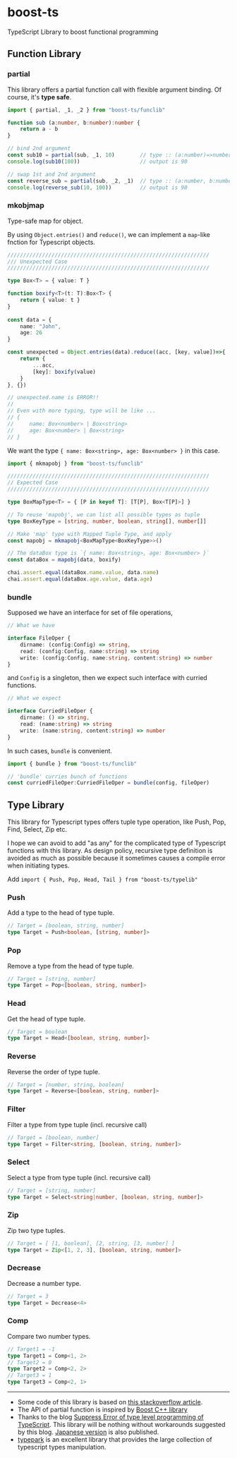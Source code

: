 # boost-ts
TypeScript Library to boost functional programming


## Function Library

### partial

This library offers a partial function call with flexible argument binding. Of course, it's __type safe__.

```TypeScript
import { partial, _1, _2 } from "boost-ts/funclib"

function sub (a:number, b:number):number {
    return a - b
}

// bind 2nd argument
const sub10 = partial(sub, _1, 10)        // type :: (a:number)=>number
console.log(sub10(100))                   // output is 90

// swap 1st and 2nd argument
const reverse_sub = partial(sub, _2, _1)  // type :: (a:number, b:number)=>number
console.log(reverse_sub(10, 100))         // output is 90
```

### mkobjmap

Type-safe map for object.

By using `Object.entries()` and `reduce()`, we can implement a `map`-like fnction for Typescript objects. 

```TypeScript
////////////////////////////////////////////////////////////////
/// Unexpected Case
////////////////////////////////////////////////////////////////

type Box<T> = { value: T }

function boxify<T>(t: T):Box<T> {
    return { value: t }
}
        
const data = {
    name: "John",
    age: 26
}

const unexpected = Object.entries(data).reduce((acc, [key, value])=>{
    return {
        ...acc,
        [key]: boxify(value)    
    }    
}, {})

// unexpected.name is ERROR!!
//
// Even with more typing, type will be like ...
// {
//     name: Box<number> | Box<string>
//     age: Box<number> | Box<string>
// }
```

We want the type `{ name: Box<string>, age: Box<number> }` in this case.

```TypeScript
import { mkmapobj } from "boost-ts/funclib"

////////////////////////////////////////////////////////////////
// Expected Case
////////////////////////////////////////////////////////////////

type BoxMapType<T> = { [P in keyof T]: [T[P], Box<T[P]>] }

// To reuse 'mapobj', we can list all possible types as tuple
type BoxKeyType = [string, number, boolean, string[], number[]]

// Make 'map' type with Mapped Tuple Type, and apply
const mapobj = mkmapobj<BoxMapType<BoxKeyType>>()

// The dataBox type is `{ name: Box<string>, age: Box<number> }`
const dataBox = mapobj(data, boxify)

chai.assert.equal(dataBox.name.value, data.name) 
chai.assert.equal(dataBox.age.value, data.age)
```

### bundle

Supposed we have an interface for set of file operations,

```TypeScript
// What we have

interface FileOper {
    dirname: (config:Config) => string,
    read: (config:Config, name:string) => string
    write: (config:Config, name:string, content:string) => number
}
```

and `Config` is a singleton, then we expect such interface with curried functions.

```TypeScript
// What we expect

interface CurriedFileOper {
    dirname: () => string,
    read: (name:string) => string
    write: (name:string, content:string) => number
}
```

In such cases, `bundle` is convenient.

```TypeScript
import { bundle } from "boost-ts/funclib"

// 'bundle' curries bunch of functions
const curriedFileOper:CurriedFileOper = bundle(config, fileOper)
```

## Type Library

This library for Typescript types offers tuple type operation, like Push, Pop, Find, Select, Zip etc.

I hope we can avoid to add "as any" for the complicated type of Typescript functions with this library.
As design policy, recursive type definition is avoided as much as possible because it sometimes causes a compile error when initiating types.

Add `import { Push, Pop, Head, Tail } from "boost-ts/typelib"`

### Push

Add a type to the head of type tuple.

```TypeScript
// Target = [boolean, string, number]
type Target = Push<boolean, [string, number]>
```

### Pop

Remove a type from the head of type tuple.

```TypeScript
// Target = [string, number]
type Target = Pop<[boolean, string, number]>
```

### Head

Get the head of type tuple.

```TypeScript
// Target = boolean
type Target = Head<[boolean, string, number]>
```

### Reverse

Reverse the order of type tuple.

```TypeScript
// Target = [number, string, boolean]
type Target = Reverse<[boolean, string, number]>
```

### Filter

Filter a type from type tuple (incl. recursive call)

```TypeScript
// Target = [boolean, number]
type Target = Filter<string, [boolean, string, number]>
```

### Select

Select a type from type tuple (incl. recursive call)

```TypeScript
// Target = [string, number]
type Target = Select<string|number, [boolean, string, number]>
```

### Zip

Zip two type tuples.

```TypeScript
// Target = [ [1, boolean], [2, string, [3, number] ]
type Target = Zip<[1, 2, 3], [boolean, string, number]>
```


### Decrease

Decrease a number type.

```TypeScript
// Target = 3
type Target = Decrease<4>
```


### Comp

Compare two number types.

```TypeScript
// Target1 = -1
type Target1 = Comp<1, 2>
// Target2 = 0
type Target2 = Comp<2, 2>
// Target3 = 1
type Target3 = Comp<2, 1>
```




------
- Some code of this library is based on [this stackoverflow article](https://stackoverflow.com/questions/54607400/typescript-remove-entries-from-tuple-type).
- The API of partial function is inspired by [Boost C++ library](https://www.boost.org/)
- Thanks to the blog [Suppress Error of type level programming of TypeScript](https://kgtkr.net/blog/2019/04/15/typescript-typelevelprogramming-error-suppression/en).
  This library will be nothing without workarounds suggested by this blog. [Japanese version](https://kgtkr.net/blog/2019/04/15/typescript-typelevelprogramming-error-suppression) is also published.
- [typepark](https://www.npmjs.com/package/typepark) is an excellent library that provides the large collection of typescript types manipulation.
